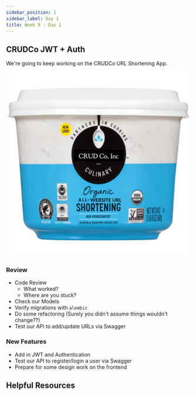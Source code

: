 ```yaml
---
sidebar_position: 1
sidebar_label: Day 1
title: Week 9 - Day 1
---
```


## CRUDCo JWT + Auth

We're going to keep working on the CRUDCo URL Shortening App.

![It's URL Shortening!](./img/shortening.png)

### Review

* Code Review
  * What worked?
  * Where are you stuck?
* Check our Models
* Verify migrations with `alembic`
* Do some refactoring (Surely you didn't assume things wouldn't change??)
* Test our API to add/update URLs via Swagger

### New Features

* Add in JWT and Authentication
* Test our API to register/login a user via Swagger
* Prepare for some design work on the frontend

## Helpful Resources